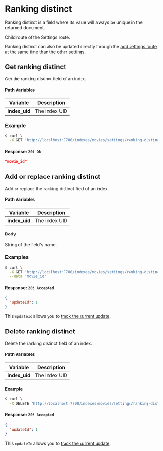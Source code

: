 # Ranking distinct

Ranking distinct is a field where its value will always be unique in the returned document.

Child route of the [Settings route](/references/settings.md).

Ranking distinct can also be updated directly through the [add settings route](/references/settings.md#add-settings) at the same time than the other settings.

## Get ranking distinct

<RouteHighlighter method="GET" route="/indexes/:index_uid/settings/ranking-distinct" />

Get the ranking distinct field of an index.

#### Path Variables

| Variable          | Description           |
|-------------------|-----------------------|
| **index_uid**         | The index UID |

### Example

```bash
$ curl \
  -X GET 'http://localhost:7700/indexes/movies/settings/ranking-distinct'
```

#### Response: `200 Ok`

```json
"movie_id"
```

## Add or replace ranking distinct

<RouteHighlighter method="POST" route="/indexes/:index_uid/settings/ranking-distinct" />

Add or replace the ranking distinct field of an index.

#### Path Variables

| Variable          | Description           |
|-------------------|-----------------------|
| **index_uid**         | The index UID |

#### Body

String of the field's name.

### Examples

```bash
$ curl \
  -X GET 'http://localhost:7700/indexes/movies/settings/ranking-distinct' \
  --data 'movie_id'
```

#### Response: `202 Accepted`

```json
{
  "updateId": 1
}
```
This `updateId` allows you to [track the current update](/references/updates.md).

## Delete ranking distinct

<RouteHighlighter method="DELETE" route="/indexes/:index_uid/settings/ranking-distinct"/>

Delete the ranking distinct field of an index.

#### Path Variables

| Variable          | Description           |
|-------------------|-----------------------|
| **index_uid**         | The index UID |

#### Example
```bash
$ curl \
  -X DELETE 'http://localhost:7700/indexes/movies/settings/ranking-distinct'
```

#### Response: `202 Accepted`

```json
{
  "updateId": 1
}
```
This `updateId` allows you to [track the current update](/references/updates.md).
